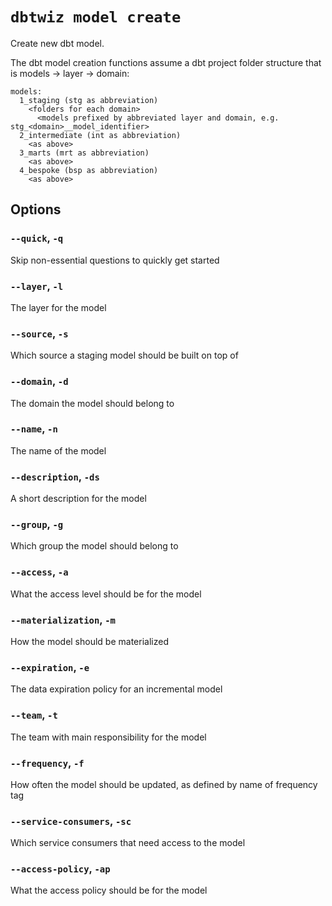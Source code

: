 # `dbtwiz model create`

Create new dbt model.

The dbt model creation functions assume a dbt project folder structure that is models -> layer -> domain:
```
models:
  1_staging (stg as abbreviation)
    <folders for each domain>
      <models prefixed by abbreviated layer and domain, e.g. stg_<domain>__model_identifier>
  2_intermediate (int as abbreviation)
    <as above>
  3_marts (mrt as abbreviation)
    <as above>
  4_bespoke (bsp as abbreviation)
    <as above>
```
## Options

### `--quick`, `-q`

Skip non-essential questions to quickly get started

### `--layer`, `-l`

The layer for the model

### `--source`, `-s`

Which source a staging model should be built on top of

### `--domain`, `-d`

The domain the model should belong to

### `--name`, `-n`

The name of the model

### `--description`, `-ds`

A short description for the model

### `--group`, `-g`

Which group the model should belong to

### `--access`, `-a`

What the access level should be for the model

### `--materialization`, `-m`

How the model should be materialized

### `--expiration`, `-e`

The data expiration policy for an incremental model

### `--team`, `-t`

The team with main responsibility for the model

### `--frequency`, `-f`

How often the model should be updated, as defined by name of frequency tag

### `--service-consumers`, `-sc`

Which service consumers that need access to the model

### `--access-policy`, `-ap`

What the access policy should be for the model
